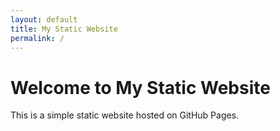 ```yaml
---
layout: default
title: My Static Website
permalink: /
---
```


# Welcome to My Static Website

This is a simple static website hosted on GitHub Pages.